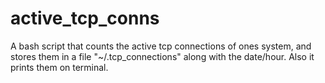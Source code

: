 # active_tcp_conns
A bash script that counts the active tcp connections of ones system, and stores them in a file "~/.tcp_connections" along with the date/hour. Also it prints them on terminal.
